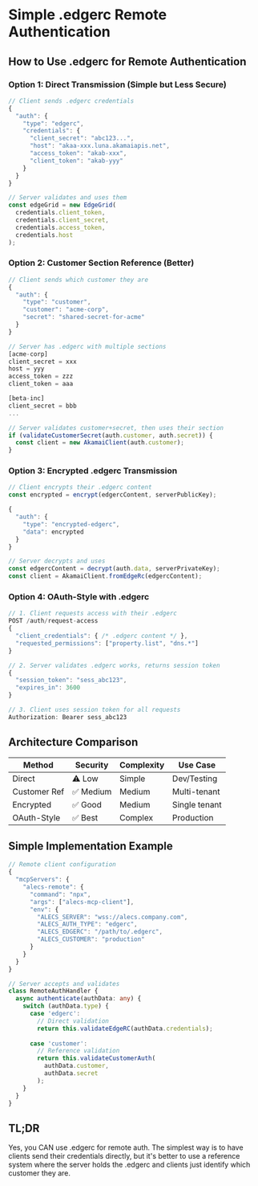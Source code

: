 # Simple .edgerc Remote Authentication

## How to Use .edgerc for Remote Authentication

### Option 1: Direct Transmission (Simple but Less Secure)

```typescript
// Client sends .edgerc credentials
{
  "auth": {
    "type": "edgerc",
    "credentials": {
      "client_secret": "abc123...",
      "host": "akaa-xxx.luna.akamaiapis.net",
      "access_token": "akab-xxx",
      "client_token": "akab-yyy"
    }
  }
}

// Server validates and uses them
const edgeGrid = new EdgeGrid(
  credentials.client_token,
  credentials.client_secret,
  credentials.access_token,
  credentials.host
);
```

### Option 2: Customer Section Reference (Better)

```typescript
// Client sends which customer they are
{
  "auth": {
    "type": "customer",
    "customer": "acme-corp",
    "secret": "shared-secret-for-acme"
  }
}

// Server has .edgerc with multiple sections
[acme-corp]
client_secret = xxx
host = yyy
access_token = zzz
client_token = aaa

[beta-inc]
client_secret = bbb
...

// Server validates customer+secret, then uses their section
if (validateCustomerSecret(auth.customer, auth.secret)) {
  const client = new AkamaiClient(auth.customer);
}
```

### Option 3: Encrypted .edgerc Transmission

```typescript
// Client encrypts their .edgerc content
const encrypted = encrypt(edgercContent, serverPublicKey);

{
  "auth": {
    "type": "encrypted-edgerc",
    "data": encrypted
  }
}

// Server decrypts and uses
const edgercContent = decrypt(auth.data, serverPrivateKey);
const client = AkamaiClient.fromEdgeRc(edgercContent);
```

### Option 4: OAuth-Style with .edgerc

```typescript
// 1. Client requests access with their .edgerc
POST /auth/request-access
{
  "client_credentials": { /* .edgerc content */ },
  "requested_permissions": ["property.list", "dns.*"]
}

// 2. Server validates .edgerc works, returns session token
{
  "session_token": "sess_abc123",
  "expires_in": 3600
}

// 3. Client uses session token for all requests
Authorization: Bearer sess_abc123
```

## Architecture Comparison

| Method | Security | Complexity | Use Case |
|--------|----------|------------|----------|
| Direct | ⚠️ Low | Simple | Dev/Testing |
| Customer Ref | ✅ Medium | Medium | Multi-tenant |
| Encrypted | ✅ Good | Medium | Single tenant |
| OAuth-Style | ✅ Best | Complex | Production |

## Simple Implementation Example

```typescript
// Remote client configuration
{
  "mcpServers": {
    "alecs-remote": {
      "command": "npx",
      "args": ["alecs-mcp-client"],
      "env": {
        "ALECS_SERVER": "wss://alecs.company.com",
        "ALECS_AUTH_TYPE": "edgerc",
        "ALECS_EDGERC": "/path/to/.edgerc",
        "ALECS_CUSTOMER": "production"
      }
    }
  }
}

// Server accepts and validates
class RemoteAuthHandler {
  async authenticate(authData: any) {
    switch (authData.type) {
      case 'edgerc':
        // Direct validation
        return this.validateEdgeRC(authData.credentials);
        
      case 'customer':
        // Reference validation  
        return this.validateCustomerAuth(
          authData.customer,
          authData.secret
        );
    }
  }
}
```

## TL;DR

Yes, you CAN use .edgerc for remote auth. The simplest way is to have clients send their credentials directly, but it's better to use a reference system where the server holds the .edgerc and clients just identify which customer they are.